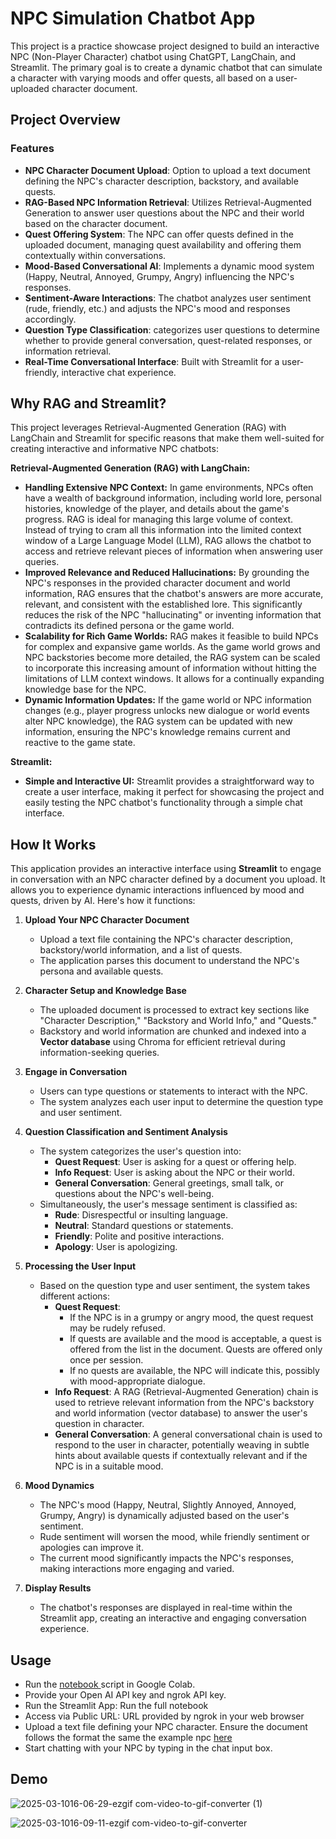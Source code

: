 # NPC Simulation Chatbot App

This project is a practice showcase project designed to build an interactive NPC (Non-Player Character) chatbot using ChatGPT, LangChain, and Streamlit. The primary goal is to create a dynamic chatbot that can simulate a character with varying moods and offer quests, all based on a user-uploaded character document.

## Project Overview

### Features
- **NPC Character Document Upload**: Option to upload a text document defining the NPC's character description, backstory, and available quests.
- **RAG-Based NPC Information Retrieval**: Utilizes Retrieval-Augmented Generation to answer user questions about the NPC and their world based on the character document.
- **Quest Offering System**: The NPC can offer quests defined in the uploaded document, managing quest availability and offering them contextually within conversations.
- **Mood-Based Conversational AI**: Implements a dynamic mood system (Happy, Neutral, Annoyed, Grumpy, Angry) influencing the NPC's responses.
- **Sentiment-Aware Interactions**: The chatbot analyzes user sentiment (rude, friendly, etc.) and adjusts the NPC's mood and responses accordingly.
- **Question Type Classification**: categorizes user questions to determine whether to provide general conversation, quest-related responses, or information retrieval.
- **Real-Time Conversational Interface**:  Built with Streamlit for a user-friendly, interactive chat experience.

## Why RAG and Streamlit?

This project leverages Retrieval-Augmented Generation (RAG) with LangChain and Streamlit for specific reasons that make them well-suited for creating interactive and informative NPC chatbots:

**Retrieval-Augmented Generation (RAG) with LangChain:**

- **Handling Extensive NPC Context:**  In game environments, NPCs often have a wealth of background information, including world lore, personal histories, knowledge of the player, and details about the game's progress.  RAG is ideal for managing this large volume of context. Instead of trying to cram all this information into the limited context window of a Large Language Model (LLM), RAG allows the chatbot to access and retrieve relevant pieces of information when answering user queries.
- **Improved Relevance and Reduced Hallucinations:** By grounding the NPC's responses in the provided character document and world information, RAG ensures that the chatbot's answers are more accurate, relevant, and consistent with the established lore. This significantly reduces the risk of the NPC "hallucinating" or inventing information that contradicts its defined persona or the game world.
- **Scalability for Rich Game Worlds:** RAG makes it feasible to build NPCs for complex and expansive game worlds. As the game world grows and NPC backstories become more detailed, the RAG system can be scaled to incorporate this increasing amount of information without hitting the limitations of LLM context windows. It allows for a continually expanding knowledge base for the NPC.
- **Dynamic Information Updates:** If the game world or NPC information changes (e.g., player progress unlocks new dialogue or world events alter NPC knowledge), the RAG system can be updated with new information, ensuring the NPC's knowledge remains current and reactive to the game state.

**Streamlit:**

- **Simple and Interactive UI:** Streamlit provides a straightforward way to create a user interface, making it perfect for showcasing the project and easily testing the NPC chatbot's functionality through a simple chat interface.


## **How It Works**

This application provides an interactive interface using **Streamlit** to engage in conversation with an NPC character defined by a document you upload. It allows you to experience dynamic interactions influenced by mood and quests, driven by AI. Here's how it functions:

1. **Upload Your NPC Character Document**
   - Upload a text file containing the NPC's character description, backstory/world information, and a list of quests.
   - The application parses this document to understand the NPC's persona and available quests.

2. **Character Setup and Knowledge Base**
   - The uploaded document is processed to extract key sections like "Character Description," "Backstory and World Info," and "Quests."
   - Backstory and world information are chunked and indexed into a **Vector database** using Chroma for efficient retrieval during information-seeking queries.

3. **Engage in Conversation**
   - Users can type questions or statements to interact with the NPC.
   - The system analyzes each user input to determine the question type and user sentiment.

4. **Question Classification and Sentiment Analysis**
   - The system categorizes the user's question into:
     - **Quest Request**: User is asking for a quest or offering help.
     - **Info Request**: User is asking about the NPC or their world.
     - **General Conversation**:  General greetings, small talk, or questions about the NPC's well-being.
   - Simultaneously, the user's message sentiment is classified as:
     - **Rude**: Disrespectful or insulting language.
     - **Neutral**:  Standard questions or statements.
     - **Friendly**: Polite and positive interactions.
     - **Apology**: User is apologizing.

5. **Processing the User Input**
   - Based on the question type and user sentiment, the system takes different actions:
     - **Quest Request**:
        - If the NPC is in a grumpy or angry mood, the quest request may be rudely refused.
        - If quests are available and the mood is acceptable, a quest is offered from the list in the document. Quests are offered only once per session.
        - If no quests are available, the NPC will indicate this, possibly with mood-appropriate dialogue.
     - **Info Request**: A RAG (Retrieval-Augmented Generation) chain is used to retrieve relevant information from the NPC's backstory and world information (vector database) to answer the user's question in character.
     - **General Conversation**: A general conversational chain is used to respond to the user in character, potentially weaving in subtle hints about available quests if contextually relevant and if the NPC is in a suitable mood.

6. **Mood Dynamics**
   - The NPC's mood (Happy, Neutral, Slightly Annoyed, Annoyed, Grumpy, Angry) is dynamically adjusted based on the user's sentiment.
   - Rude sentiment will worsen the mood, while friendly sentiment or apologies can improve it.
   - The current mood significantly impacts the NPC's responses, making interactions more engaging and varied.

7. **Display Results**
   - The chatbot's responses are displayed in real-time within the Streamlit app, creating an interactive and engaging conversation experience.


## Usage
- Run the [notebook ](https://github.com/SomersInias/NPC-RAG-Application/blob/main/notebooks/NPC_chatbot_app.ipynb) script in Google Colab.
- Provide your Open AI API key and ngrok API key.
- Run the Streamlit App: Run the full notebook
- Access via Public URL: URL provided by ngrok in your web browser
- Upload a text file defining your NPC character. Ensure the document follows the format the same the example npc [here](https://github.com/SomersInias/NPC-RAG-Application/blob/main/data/testnpc1.txt)
- Start chatting with your NPC by typing in the chat input box.

## Demo

![2025-03-1016-06-29-ezgif com-video-to-gif-converter (1)](https://github.com/user-attachments/assets/73060392-1a18-4689-a679-496e7e06d8ff)

![2025-03-1016-09-11-ezgif com-video-to-gif-converter](https://github.com/user-attachments/assets/4eedf742-55b6-43eb-8726-47041647bde6)




